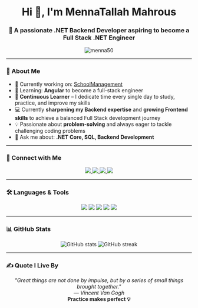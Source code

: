 <h1 align="center">Hi 👋, I'm MennaTallah Mahrous</h1>
<h3 align="center">🚀 A passionate .NET Backend Developer aspiring to become a Full Stack .NET Engineer</h3>

<p align="center">
  <img src="https://komarev.com/ghpvc/?username=menna50&label=Profile%20views&color=0e75b6&style=flat" alt="menna50" />
</p>

---

### 🌟 About Me
- 🔭 Currently working on: [SchoolManagement](https://github.com/Menna50/SchoolManagement)  
- 🌱 Learning: **Angular** to become a full-stack engineer  
- 🧠 **Continuous Learner** – I dedicate time every single day to study, practice, and improve my skills  
- 💻 Currently **sharpening my Backend expertise** and **growing Frontend skills** to achieve a balanced Full Stack development journey  
- 💡 Passionate about **problem-solving** and always eager to tackle challenging coding problems  
- 💬 Ask me about: **.NET Core, SQL, Backend Development**  

---

### 🤝 Connect with Me
<p align="center">
  <a href="https://linkedin.com/in/mennatallah-mahrous-076a69325" target="_blank">
    <img src="https://img.shields.io/badge/LinkedIn-0077B5?style=for-the-badge&logo=linkedin&logoColor=white" />
  </a>
  <a href="https://medium.com/@mennamahrouse753" target="_blank">
    <img src="https://img.shields.io/badge/Medium-12100E?style=for-the-badge&logo=medium&logoColor=white" />
  </a>
  <a href="https://www.youtube.com/@codify-u7v" target="_blank">
    <img src="https://img.shields.io/badge/YouTube-FF0000?style=for-the-badge&logo=youtube&logoColor=white" />
  </a>
  <a href="https://www.leetcode.com/elfaqncpbo" target="_blank">
    <img src="https://img.shields.io/badge/LeetCode-FFA116?style=for-the-badge&logo=leetcode&logoColor=white" />
  </a>
</p>

---

### 🛠️ Languages & Tools
<p align="center">
  <img src="https://img.shields.io/badge/C++-00599C?style=for-the-badge&logo=c%2B%2B&logoColor=white" />
  <img src="https://img.shields.io/badge/C%23-239120?style=for-the-badge&logo=c-sharp&logoColor=white" />
  <img src="https://img.shields.io/badge/.NET-512BD4?style=for-the-badge&logo=dotnet&logoColor=white" />
  <img src="https://img.shields.io/badge/Microsoft_SQL_Server-CC2927?style=for-the-badge&logo=microsoftsqlserver&logoColor=white" />
  <img src="https://img.shields.io/badge/MySQL-4479A1?style=for-the-badge&logo=mysql&logoColor=white" />
</p>

---

### 📊 GitHub Stats
<p align="center">
  <img src="https://github-readme-stats.vercel.app/api?username=menna50&show_icons=true&theme=tokyonight" alt="GitHub stats" />
  <img src="https://github-readme-streak-stats.herokuapp.com/?user=menna50&theme=tokyonight" alt="GitHub streak" />
</p>

---

### ✍️ Quote I Live By
<p align="center">
  <em>"Great things are not done by impulse, but by a series of small things brought together."<br>
  ― Vincent Van Gogh</em>  
  <br>  
  <strong>Practice makes perfect 💡</strong>
</p>
